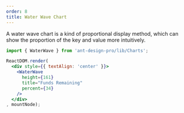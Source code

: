 ```yaml
---
order: 8
title: Water Wave Chart
---
```


A water wave chart is a kind of proportional display method, which can show the proportion of the key and value more intuitively.

````jsx
import { WaterWave } from 'ant-design-pro/lib/Charts';

ReactDOM.render(
  <div style={{ textAlign: 'center' }}>
    <WaterWave
      height={161}
      title="Funds Remaining"
      percent={34}
    />
  </div>
, mountNode);
````
